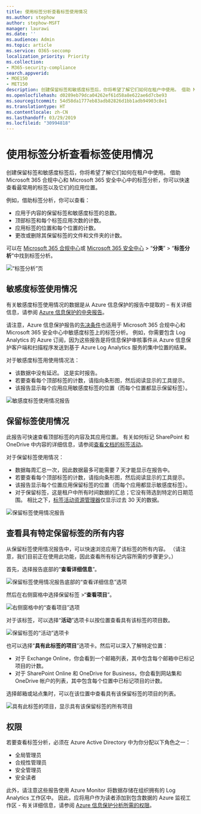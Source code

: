 ```yaml
---
title: 使用标签分析查看标签使用情况
ms.author: stephow
author: stephow-MSFT
manager: laurawi
ms.date: ''
ms.audience: Admin
ms.topic: article
ms.service: O365-seccomp
localization_priority: Priority
ms.collection:
- M365-security-compliance
search.appverid:
- MOE150
- MET150
description: 创建保留标签和敏感度标签后，你将希望了解它们如何在租户中使用。 借助 Microsoft 365 合规中心和 Microsoft 365 安全中心中的标签分析，你可以快速查看最常用的标签以及它们的应用位置。
ms.openlocfilehash: d0289eb79dca04262ef61d58a8e622ae6d7cbe93
ms.sourcegitcommit: 54d58da1777eb83adb82826d1bb1adb94903c8e1
ms.translationtype: HT
ms.contentlocale: zh-CN
ms.lasthandoff: 03/29/2019
ms.locfileid: "30994818"
---
```

# <a name="view-label-usage-with-label-analytics"></a>使用标签分析查看标签使用情况

创建保留标签和敏感度标签后，你将希望了解它们如何在租户中使用。 借助 Microsoft 365 合规中心和 Microsoft 365 安全中心中的标签分析，你可以快速查看最常用的标签以及它们的应用位置。

例如，借助标签分析，你可以查看：

- 应用于内容的保留标签和敏感度标签的总数。
- 顶部标签和每个标签应用次数的计数。
- 应用标签的位置和每个位置的计数。
- 更改或删除其保留标签的文件和文件夹的计数。

可以在 [Microsoft 365 合规中心](https://compliance.microsoft.com/labelanalytics)或 [Microsoft 365 安全中心](https://security.microsoft.com/labelanalytics) > “**分类**” > “**标签分析**”中找到标签分析。

![“标签分析”页](media/label-analytics-page.png)

## <a name="sensitivity-label-usage"></a>敏感度标签使用情况

有关敏感度标签使用情况的数据是从 Azure 信息保护的报告中提取的 – 有关详细信息，请参阅 [Azure 信息保护的中央报告](https://docs.microsoft.com/zh-CN/azure/information-protection/reports-aip)。

请注意，Azure 信息保护报告的[先决条件](https://docs.microsoft.com/zh-CN/azure/information-protection/reports-aip#prerequisites-for-azure-information-protection-analytics)也适用于 Microsoft 365 合规中心和 Microsoft 365 安全中心中敏感度标签上的标签分析。 例如，你需要包含 Log Analytics 的 Azure 订阅，因为这些报告是将信息保护审核事件从 Azure 信息保护客户端和扫描程序发送到基于 Azure Log Analytics 服务的集中位置的结果。

对于敏感度标签用使用情况法：

- 该数据中没有延迟。 这是实时报告。
- 若要查看每个顶部标签的计数，请指向条形图，然后阅读显示的工具提示。
- 该报告显示每个应用应用敏感度标签的位置（而每个位置都显示保留标签）。

![敏感度标签使用情况报告](media/sensitivity-label-usage-report.png)

## <a name="retention-label-usage"></a>保留标签使用情况

此报告可快速查看顶部标签的内容及其应用位置。 有关如何标记 SharePoint 和 OneDrive 中内容的详细信息，请参阅[查看文档的标签活动](view-label-activity-for-documents.md)。

对于保留标签使用情况：

- 数据每周汇总一次，因此数据最多可能需要 7 天才能显示在报告中。
- 若要查看每个顶部标签的计数，请指向条形图，然后阅读显示的工具提示。
- 该报告显示每个位置应用保留标签的位置（而每个应用都显示敏感度标签）。
- 对于保留标签，这是租户中所有时间数据的汇总；它没有筛选到特定的日期范围。 相比之下，[标签活动资源管理器](view-label-activity-for-documents.md)仅显示过去 30 天的数据。

![保留标签使用情况报告](media/retention-label-usage-report.png)

## <a name="view-all-content-with-a-specific-retention-label"></a>查看具有特定保留标签的所有内容

从保留标签使用情况报告中，可以快速浏览应用了该标签的所有内容。 （请注意，我们目前正在使用此功能，因此查看所有标记内容所需的步骤更少。）

首先，选择报告底部的“**查看详细信息**”。

![保留标签使用情况报告底部的“查看详细信息”选项](media/retention-label-usage-view-details.png)

然后在右侧窗格中选择保留标签 >“**查看项目**”。

![右侧窗格中的“查看项目”选项](media/retention-label-usage-explore-items.png)

对于该标签，可以选择“**活动**”选项卡以按位置查看具有该标签的项目数。

![保留标签的“活动”选项卡](media/retention-label-usage-activity-tab.png)

也可以选择“**具有此标签的项目**”选项卡。然后可以深入了解特定位置：

- 对于 Exchange Online，你会看到一个邮箱列表，其中包含每个邮箱中已标记项目的计数。
- 对于 SharePoint Online 和 OneDrive for Business，你会看到网站集和 OneDrive 帐户的列表，其中包含每个位置中已标记项目的计数。

选择邮箱或站点集时，可以在该位置中查看具有该保留标签的项目的列表。

![具有此标签的项目，显示具有该保留标签的所有项目](media/retention-label-usage-content-explorer.png)

## <a name="permissions"></a>权限

若要查看标签分析，必须在 Azure Active Directory 中为你分配以下角色之一：

- 全局管理员
- 合规性管理员
- 安全管理员
- 安全读者

此外，请注意这些报告使用 Azure Monitor 将数据存储在组织拥有的 Log Analytics 工作区中。 因此，应将用户作为读者添加到包含数据的 Azure 监视工作区 - 有关详细信息，请参阅 [Azure 信息保护分析所需的权限](https://docs.microsoft.com/zh-CN/azure/information-protection/reports-aip#permissions-required-for-azure-information-protection-analytics)。

